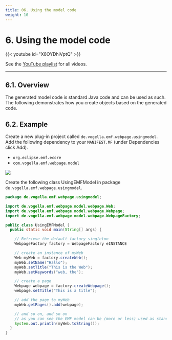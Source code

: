 ```yaml
---
title: 06. Using the model code
weight: 10
---
```



# 6. Using the model code

{{< youtube id="X6OYDhiVptQ" >}}

See the [YouTube playlist](https://www.youtube.com/playlist?list=PLGyeoukah9NbkEFnbQHtASnM6C_SnRRzv) for all videos.

---


## 6.1. Overview

The generated model code is standard Java code and can be used as such. The following demonstrates how you create objects based on the generated code.

## 6.2. Example

Create a new plug-in project called ``de.vogella.emf.webpage.usingmodel``. Add the following dependency to your ``MANIFEST.MF`` (under Dependencies click Add).

-  `org.eclipse.emf.ecore`
-   `com.vogella.emf.webpage.model`

![](/gse/img/image27.png)

Create the following class UsingEMFModel in package ``de.vogella.emf.webpage.usingmodel``.

```java
package de.vogella.emf.webpage.usingmodel;

import de.vogella.emf.webpage.model.webpage.Web;
import de.vogella.emf.webpage.model.webpage.Webpage;
import de.vogella.emf.webpage.model.webpage.WebpageFactory;

public class UsingEMFModel {
  public static void main(String[] args) {

    // Retrieve the default factory singleton
    WebpageFactory factory = WebpageFactory eINSTANCE

    // create an instance of myWeb
    Web myWeb = factory.createWeb();
    myWeb.setName("Hallo");
    myWeb.setTitle("This is the Web");
    myWeb.setKeywords("web, the");

    // create a page
    Webpage webpage = factory.createWebpage();
    webpage.setTitle("This is a title");

    // add the page to myWeb
    myWeb.getPages().add(webpage);

    // and so on, and so on
    // as you can see the EMF model can be (more or less) used as standard Java
    System.out.println(myWeb.toString());
  }
}   

```